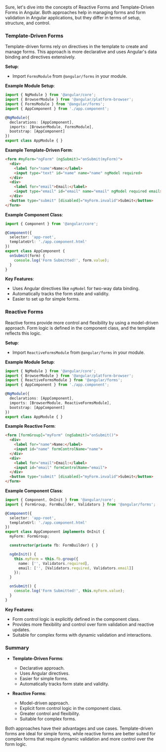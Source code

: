 Sure, let's dive into the concepts of Reactive Forms and Template-Driven Forms in Angular. Both approaches help in managing forms and form validation in Angular applications, but they differ in terms of setup, structure, and control.

### Template-Driven Forms

Template-driven forms rely on directives in the template to create and manage forms. This approach is more declarative and uses Angular's data binding and directives extensively.

**Setup**:
- Import `FormsModule` from `@angular/forms` in your module.

**Example Module Setup**:
```typescript
import { NgModule } from '@angular/core';
import { BrowserModule } from '@angular/platform-browser';
import { FormsModule } from '@angular/forms';
import { AppComponent } from './app.component';

@NgModule({
  declarations: [AppComponent],
  imports: [BrowserModule, FormsModule],
  bootstrap: [AppComponent]
})
export class AppModule { }
```

**Example Template-Driven Form**:
```html
<form #myForm="ngForm" (ngSubmit)="onSubmit(myForm)">
  <div>
    <label for="name">Name:</label>
    <input type="text" id="name" name="name" ngModel required>
  </div>
  <div>
    <label for="email">Email:</label>
    <input type="email" id="email" name="email" ngModel required email>
  </div>
  <button type="submit" [disabled]="myForm.invalid">Submit</button>
</form>
```

**Example Component Class**:
```typescript
import { Component } from '@angular/core';

@Component({
  selector: 'app-root',
  templateUrl: './app.component.html'
})
export class AppComponent {
  onSubmit(form) {
    console.log('Form Submitted!', form.value);
  }
}
```

**Key Features**:
- Uses Angular directives like `ngModel` for two-way data binding.
- Automatically tracks the form state and validity.
- Easier to set up for simple forms.

### Reactive Forms

Reactive forms provide more control and flexibility by using a model-driven approach. Form logic is defined in the component class, and the template reflects this logic.

**Setup**:
- Import `ReactiveFormsModule` from `@angular/forms` in your module.

**Example Module Setup**:
```typescript
import { NgModule } from '@angular/core';
import { BrowserModule } from '@angular/platform-browser';
import { ReactiveFormsModule } from '@angular/forms';
import { AppComponent } from './app.component';

@NgModule({
  declarations: [AppComponent],
  imports: [BrowserModule, ReactiveFormsModule],
  bootstrap: [AppComponent]
})
export class AppModule { }
```

**Example Reactive Form**:
```html
<form [formGroup]="myForm" (ngSubmit)="onSubmit()">
  <div>
    <label for="name">Name:</label>
    <input id="name" formControlName="name">
  </div>
  <div>
    <label for="email">Email:</label>
    <input id="email" formControlName="email">
  </div>
  <button type="submit" [disabled]="myForm.invalid">Submit</button>
</form>
```

**Example Component Class**:
```typescript
import { Component, OnInit } from '@angular/core';
import { FormGroup, FormBuilder, Validators } from '@angular/forms';

@Component({
  selector: 'app-root',
  templateUrl: './app.component.html'
})
export class AppComponent implements OnInit {
  myForm: FormGroup;

  constructor(private fb: FormBuilder) { }

  ngOnInit() {
    this.myForm = this.fb.group({
      name: ['', Validators.required],
      email: ['', [Validators.required, Validators.email]]
    });
  }

  onSubmit() {
    console.log('Form Submitted!', this.myForm.value);
  }
}
```

**Key Features**:
- Form control logic is explicitly defined in the component class.
- Provides more flexibility and control over form validation and reactive updates.
- Suitable for complex forms with dynamic validation and interactions.

### Summary

- **Template-Driven Forms**:
  - Declarative approach.
  - Uses Angular directives.
  - Easier for simple forms.
  - Automatically tracks form state and validity.

- **Reactive Forms**:
  - Model-driven approach.
  - Explicit form control logic in the component class.
  - Greater control and flexibility.
  - Suitable for complex forms.

Both approaches have their advantages and use cases. Template-driven forms are ideal for simple forms, while reactive forms are better suited for complex forms that require dynamic validation and more control over the form logic.
